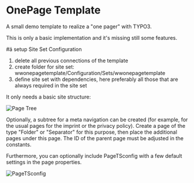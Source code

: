 # OnePage Template

A small demo template to realize a "one pager" with TYPO3.

This is only a basic implementation and it's missing still some features.


#ä setup Site Set Configuration
1. delete all previous connections of the template
2. create folder for site set: wwonepagetemplate/Configuration/Sets/wwonepagetemplate
3. define site set with dependencies, here preferably all those that are always required in the site set

It only needs a basic site structure:

![Page Tree](https://gitlab.com/wolfgang.wagner/wwonepagetemplate/-/raw/master/Resources/Public/Images/pagetree.png "Page Tree")

Optionally, a subtree for a meta navigation can be created (for example, for the usual pages for the imprint or the privacy policy). Create a page of the type "Folder" or "Separator" for this purpose, then place the additional pages under this page. The ID of the parent page must be adjusted in the constants.

Furthermore, you can optionally include PageTSconfig with a few default settings in the page properties.

![PageTSconfig](https://gitlab.com/wolfgang.wagner/wwonepagetemplate/-/raw/master/Resources/Public/Images/pagetsconfig.png "PageTSconfig")

